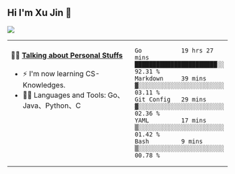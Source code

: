 
## Hi I'm Xu Jin 👋
![](https://komarev.com/ghpvc/?username=jiayouxujin&color=brightgreen&label=PROFILE+VIEWS)



<table align="center">
<tr>
<td valign="top" width="60%">

#### 🏋️‍♀️ <a href="https://github.com/jiayouxujin" target="_blank">Talking about Personal Stuffs</a>
<!-- recent_releases starts -->

- ⚡  I'm now learning CS-Knowledges.  
- 🏊‍♂️ Languages and Tools: Go、Java、Python、C
<!-- recent_releases ends -->
</td>
<td>
 
<!--START_SECTION:waka-->
```text
Go           19 hrs 27 mins  ███████████████████████░░   92.31 % 
Markdown     39 mins         ▓░░░░░░░░░░░░░░░░░░░░░░░░   03.11 % 
Git Config   29 mins         ▓░░░░░░░░░░░░░░░░░░░░░░░░   02.36 % 
YAML         17 mins         ▒░░░░░░░░░░░░░░░░░░░░░░░░   01.42 % 
Bash         9 mins          ▒░░░░░░░░░░░░░░░░░░░░░░░░   00.78 % 
```
<!--END_SECTION:waka-->
 
</td>
</tr>
</table>





